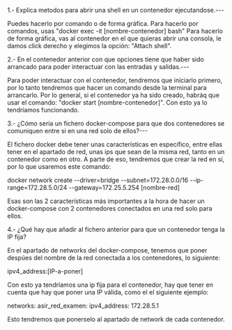 1.- Explica metodos para abrir una shell en un contenedor ejecutandose.---

Puedes hacerlo por comando o de forma gráfica.
Para hacerlo por comandos, usas "docker exec -it [nombre-contenedor] bash"
Para hacerlo de forma gráfica, vas al contenedor en el que quieras abrir una consola, le damos click derecho y elegimos la opción: "Attach shell".



2.- En el contenedor anterior con que opciones tiene que haber sido arrancado para poder interactuar con las entradas y salidas.---

Para poder interactuar con el contenedor, tendremos que iniciarlo primero, por lo tanto tendremos que hacer un comando desde la terminal para arrancarlo. Por lo general, si el contenedor ya ha sido creado, habráq que usar el comando: "docker start [nombre-contenedor]". Con esto ya lo tendríamos funcionando.



3.- ¿Cómo sería un fichero docker-compose para que dos contenedores se comuniquen entre si en una red solo de ellos?---

El fichero docker debe tener unas características en específico, entre ellas tener en el apartado de red, unas ips que sean de la misma red, tanto en un contenedor como en otro. A parte de eso, tendremos que crear la red en sí, por lo que usaremos este comando:

docker network create --driver=bridge --subnet=172.28.0.0/16 --ip-range=172.28.5.0/24 --gateway=172.25.5.254 [nombre-red]

Esas son las 2 características más importantes a la hora de hacer un docker-compose con 2 contenedores conectados en una red solo para ellos.


4.- ¿Qué hay que añadir al fichero anterior para que un contenedor tenga la IP fija?

En el apartado de networks del docker-compose, tenemos que poner despúes del nombre de la red conectada a los contenedores, lo siguiente:

ipv4_address:[IP-a-poner]

Con esto ya tendríamos una ip fija para el contenedor, hay que tener en cuenta que hay que poner una IP válida, como el el siguiente ejemplo:

networks:
  asir_red_examen:
    ipv4_address: 172.28.5.1

Esto tendremos que ponerselo al apartado de network de cada contenedor.






